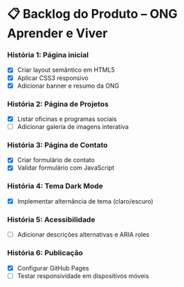 # 📋 Backlog do Produto – ONG Aprender e Viver

### História 1: Página inicial
- [x] Criar layout semântico em HTML5
- [x] Aplicar CSS3 responsivo
- [x] Adicionar banner e resumo da ONG

### História 2: Página de Projetos
- [x] Listar oficinas e programas sociais
- [ ] Adicionar galeria de imagens interativa

### História 3: Página de Contato
- [x] Criar formulário de contato
- [x] Validar formulário com JavaScript

### História 4: Tema Dark Mode
- [x] Implementar alternância de tema (claro/escuro)

### História 5: Acessibilidade
- [ ] Adicionar descrições alternativas e ARIA roles

### História 6: Publicação
- [x] Configurar GitHub Pages
- [ ] Testar responsividade em dispositivos móveis
